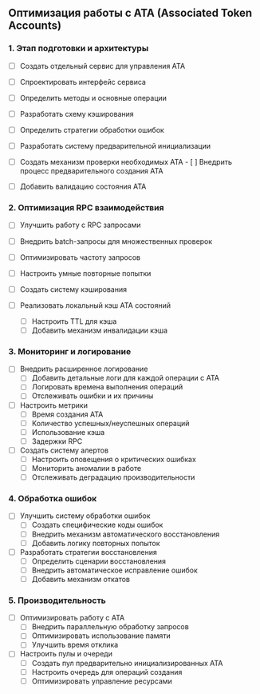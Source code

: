 
## Оптимизация работы с ATA (Associated Token Accounts)

### 1. Этап подготовки и архитектуры

- [ ] Создать отдельный сервис для управления ATA
- [ ] Спроектировать интерфейс сервиса
- [ ] Определить методы и основные операции
- [ ] Разработать схему кэширования
- [ ] Определить стратегии обработки ошибок

- [ ] Разработать систему предварительной инициализации
- [ ] Создать механизм проверки необходимых ATA
      - [ ] Внедрить процесс предварительного создания ATA
- [ ] Добавить валидацию состояния ATA

### 2. Оптимизация RPC взаимодействия

- [ ] Улучшить работу с RPC запросами
- [ ] Внедрить batch-запросы для множественных проверок
- [ ] Оптимизировать частоту запросов
- [ ] Настроить умные повторные попытки

- [ ] Создать систему кэширования
- [ ] Реализовать локальный кэш ATA состояний
  - [ ] Настроить TTL для кэша
  - [ ] Добавить механизм инвалидации кэша

### 3. Мониторинг и логирование

- [ ] Внедрить расширенное логирование
  - [ ] Добавить детальные логи для каждой операции с ATA
  - [ ] Логировать времена выполнения операций
  - [ ] Отслеживать ошибки и их причины

- [ ] Настроить метрики
  - [ ] Время создания ATA
  - [ ] Количество успешных/неуспешных операций
  - [ ] Использование кэша
  - [ ] Задержки RPC

- [ ] Создать систему алертов
  - [ ] Настроить оповещения о критических ошибках
  - [ ] Мониторить аномалии в работе
  - [ ] Отслеживать деградацию производительности

### 4. Обработка ошибок

- [ ] Улучшить систему обработки ошибок
  - [ ] Создать специфические коды ошибок
  - [ ] Внедрить механизм автоматического восстановления
  - [ ] Добавить логику повторных попыток

- [ ] Разработать стратегии восстановления
  - [ ] Определить сценарии восстановления
  - [ ] Внедрить автоматическое исправление ошибок
  - [ ] Добавить механизм откатов

### 5. Производительность

- [ ] Оптимизировать работу с ATA
  - [ ] Внедрить параллельную обработку запросов
  - [ ] Оптимизировать использование памяти
  - [ ] Улучшить время отклика

- [ ] Настроить пулы и очереди
  - [ ] Создать пул предварительно инициализированных ATA
  - [ ] Настроить очередь для операций создания
  - [ ] Оптимизировать управление ресурсами
